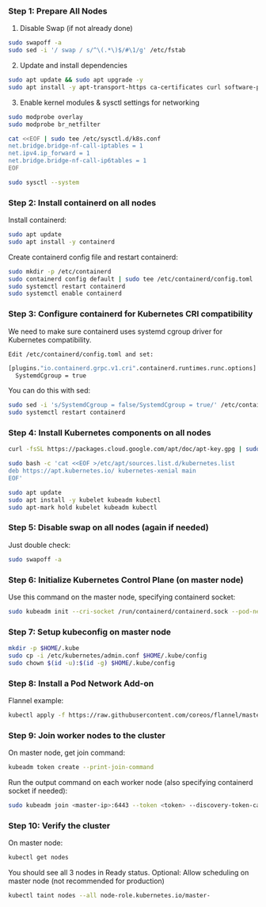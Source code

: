 ### Step 1: Prepare All Nodes

1. Disable Swap (if not already done)

```bash
sudo swapoff -a
sudo sed -i '/ swap / s/^\(.*\)$/#\1/g' /etc/fstab
```

2. Update and install dependencies

```bash
sudo apt update && sudo apt upgrade -y
sudo apt install -y apt-transport-https ca-certificates curl software-properties-common
```

3. Enable kernel modules & sysctl settings for networking

```bash
sudo modprobe overlay
sudo modprobe br_netfilter

cat <<EOF | sudo tee /etc/sysctl.d/k8s.conf
net.bridge.bridge-nf-call-iptables = 1
net.ipv4.ip_forward = 1
net.bridge.bridge-nf-call-ip6tables = 1
EOF

sudo sysctl --system
```

### Step 2: Install containerd on all nodes

Install containerd:

```bash
sudo apt update
sudo apt install -y containerd
```
Create containerd config file and restart containerd:

```bash
sudo mkdir -p /etc/containerd
sudo containerd config default | sudo tee /etc/containerd/config.toml
sudo systemctl restart containerd
sudo systemctl enable containerd
```

### Step 3: Configure containerd for Kubernetes CRI compatibility

We need to make sure containerd uses systemd cgroup driver for Kubernetes compatibility.

`Edit /etc/containerd/config.toml and set:`

```bash
[plugins."io.containerd.grpc.v1.cri".containerd.runtimes.runc.options]
  SystemdCgroup = true
```

You can do this with sed:

```bash
sudo sed -i 's/SystemdCgroup = false/SystemdCgroup = true/' /etc/containerd/config.toml
sudo systemctl restart containerd
```

### Step 4: Install Kubernetes components on all nodes

```bash
curl -fsSL https://packages.cloud.google.com/apt/doc/apt-key.gpg | sudo apt-key add -

sudo bash -c 'cat <<EOF >/etc/apt/sources.list.d/kubernetes.list
deb https://apt.kubernetes.io/ kubernetes-xenial main
EOF'

sudo apt update
sudo apt install -y kubelet kubeadm kubectl
sudo apt-mark hold kubelet kubeadm kubectl
```

### Step 5: Disable swap on all nodes (again if needed)

Just double check:

```bash
sudo swapoff -a
```

### Step 6: Initialize Kubernetes Control Plane (on master node)

Use this command on the master node, specifying containerd socket:

```bash
sudo kubeadm init --cri-socket /run/containerd/containerd.sock --pod-network-cidr=10.244.0.0/16
```

### Step 7: Setup kubeconfig on master node

```bash
mkdir -p $HOME/.kube
sudo cp -i /etc/kubernetes/admin.conf $HOME/.kube/config
sudo chown $(id -u):$(id -g) $HOME/.kube/config
```

### Step 8: Install a Pod Network Add-on

Flannel example:

```bash
kubectl apply -f https://raw.githubusercontent.com/coreos/flannel/master/Documentation/kube-flannel.yml
```

### Step 9: Join worker nodes to the cluster

On master node, get join command:

```bash
kubeadm token create --print-join-command
```

Run the output command on each worker node (also specifying containerd socket if needed):

```bash
sudo kubeadm join <master-ip>:6443 --token <token> --discovery-token-ca-cert-hash sha256:<hash> --cri-socket /run/containerd/containerd.sock
```

### Step 10: Verify the cluster

On master node:

```bash
kubectl get nodes
```

You should see all 3 nodes in Ready status.
Optional: Allow scheduling on master node (not recommended for production)

```bash
kubectl taint nodes --all node-role.kubernetes.io/master-
```
